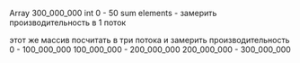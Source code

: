 Array 300_000_000
int 0 - 50
sum elements - замерить производительность в 1 поток

этот же массив посчитать в три потока и замерить производительность
0 - 100_000_000
100_000_000 - 200_000_000
200_000_000 - 300_000_000